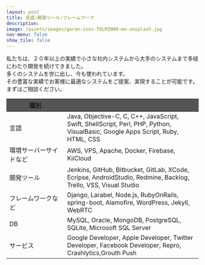 ```yaml
---
layout: post
title: 言語:開発ツール:フレームワーク
description: 
image: /assets/images/goran-ivos-T8LMIN09-mo-unsplash.jpg
nav-menu: false
show_tile: false
---
```

<p>
私たちは、２０年以上の実績で小さな社内システムから大手のシステムまで多岐にわたり開発を続けてきました。<br>
多くのシステムを世に出し、今も使われています。<br>
その豊富な実績でお客様に最適なシステムをご提案、実現することが可能です。まずはご相談ください。<br>
</p>
<div class="table-wrapper" style="width: 100%;">
    <table class="alt" style="table-layout: fixed;">
        <thead>
            <tr  style="background-color:#555;">
                <th style="width:30%;">種別</th>
                <th style="width:70%;"></th>
            </tr>
        </thead>
        <tbody>
            <tr>
                <td >言語</td>
                <td style="">Java, Objective-C, C, C++, JavaScript, 
Swift, ShellScript, Perl, PHP, Python,  VisualBasic, Google Apps Script, Ruby, HTML, CSS</td>
            </tr>
            <tr>
                <td>環境サーバーサイドなど</td>
                <td>AWS, VPS, Apache, Docker, Firebase, KiiCloud</td>
            </tr>
            <tr>
                <td>開発ツール</td>
                <td>Jenkins, GitHub, Bitbucket, GitLab, XCode, Ecripse, AndroidStudio, Redmine, Backlog, Trello, VSS, Visual Studio</td>
            </tr>
            <tr>
                <td>フレームワークなど</td>
                <td>Django, Larabel, Node.js, RubyOnRails, spring-boot, Alamofire, WordPress, Jekyll, WebRTC</td>
            </tr>
            <tr>
                <td>DB</td>
                <td>MySQL, Oracle, MongoDB, PostgreSQL, SQLite, Microsoft SQL Server </td>
            </tr>
            <tr>
                <td>サービス</td>
                <td>Google Developer, Apple Developer, Twitter Developer, Facebook Developer, Repro, Crashlytics,Grouth Push </td>
            </tr>
        </tbody>
        <tfoot>
            <tr>
                <td colspan="2"></td>
            </tr>
        </tfoot>
    </table>
</div>


